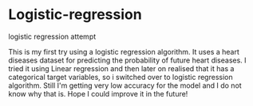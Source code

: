 # Logistic-regression
logistic regression attempt

This is my first try using a logistic regression algorithm. It uses a heart diseases dataset for predicting the probability of future heart diseases. I tried it using Linear regression and then later on realised that it has a categorical target variables, so i switched over to logistic regression algorithm. Still I'm getting very low accuracy for the model and I do not know why that is. Hope I could improve it in the future!
